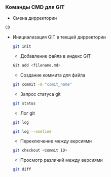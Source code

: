 ### Команды CMD для GIT
* Смена дирректории
```sh
CD
```
* Инициализация GIT в текщей дирректории
  ```sh
  git init
  ```
  * Добавление файла в индекс GIT
  ```sh
  Git add <filename.md>
  ```
  * Создание коммита для файла
  ```sh
  git commit -m "comit_name"
  ```
  * Запрос статуса git
  ```sh
  git status
  ```
  * Лог git
  ```sh 
  git log
  ```
  ```sh
  git log --oneline
  ```
  * Переключение между версиями
  ```sh 
  git checkout <commit ID>
  ```
  * Просмотр различий между версиями
  ```sh 
  git diff
  ```
  
